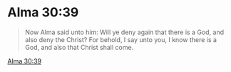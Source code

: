 # Alma 30:39

> Now Alma said unto him: Will ye deny again that there is a God, and also deny the Christ? For behold, I say unto you, I know there is a God, and also that Christ shall come.

[Alma 30:39](https://www.churchofjesuschrist.org/study/scriptures/bofm/alma/30?lang=eng&id=p39#p39)


